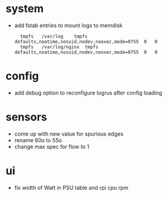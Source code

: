 # system
* add fstab entries to mount logs to memdisk

        tmpfs	/var/log	tmpfs	defaults,noatime,nosuid,nodev,noexec,mode=0755	0	0
        tmpfs	/var/log/nginx	tmpfs	defaults,noatime,nosuid,nodev,noexec,mode=0755	0	0

# config
* add debug option to reconfigure logrus after config loading

# sensors
* come up with new value for spurious edges
* rename 60o to 55o
* change max spec for flow to 1

# ui
* fix width of Watt in PSU table and rpi cpu rpm
